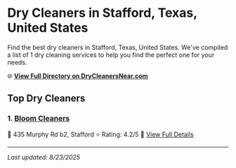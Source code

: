 # Dry Cleaners in Stafford, Texas, United States

Find the best dry cleaners in Stafford, Texas, United States. We've compiled a list of 1 dry cleaning services to help you find the perfect one for your needs.

🌐 **[View Full Directory on DryCleanersNear.com](https://drycleanersnear.com/city/US/Texas/Stafford)**

## Top Dry Cleaners

### 1. [Bloom Cleaners](https://drycleanersnear.com/dryCleaner/68a3dafde0c395148228b270/bloom-cleaners)
📍 435 Murphy Rd b2, Stafford
⭐ Rating: 4.2/5
🔗 [View Full Details](https://drycleanersnear.com/dryCleaner/68a3dafde0c395148228b270/bloom-cleaners)


---

*Last updated: 8/23/2025*
